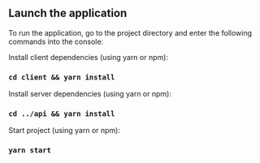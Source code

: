 ## Launch the application

To run the application, go to the project directory and enter the following commands into the console:

Install client dependencies (using yarn or npm):

### `cd client && yarn install`

Install server dependencies (using yarn or npm):

### `cd ../api && yarn install`

Start project (using yarn or npm):

### `yarn start`
